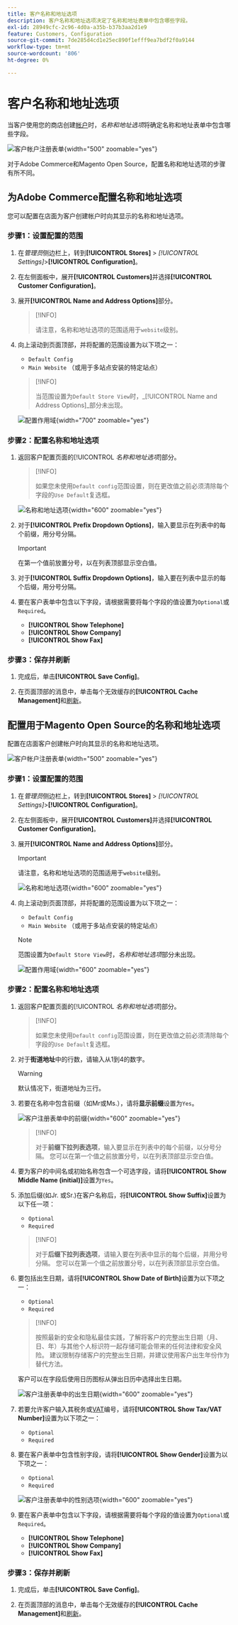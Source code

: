```yaml
---
title: 客户名称和地址选项
description: 客户名称和地址选项决定了名称和地址表单中包含哪些字段。
exl-id: 28949cfc-2c96-4d0a-a35b-b37b3aa2d1e9
feature: Customers, Configuration
source-git-commit: 7de285d4cd1e25ec890f1efff9ea7bdf2f0a9144
workflow-type: tm+mt
source-wordcount: '806'
ht-degree: 0%

---
```


# 客户名称和地址选项

当客户使用您的商店创建[帐户](../customers/account-create.md)时，_名称和地址选项_&#x200B;将确定名称和地址表单中包含哪些字段。

![客户帐户注册表单](assets/storefront-customer-account-address-book.png){width="500" zoomable="yes"}

对于Adobe Commerce和Magento Open Source，配置名称和地址选项的步骤有所不同。

## 为Adobe Commerce配置名称和地址选项

您可以配置在店面为客户创建帐户时向其显示的名称和地址选项。

### 步骤1：设置配置的范围

1. 在&#x200B;_管理员_&#x200B;侧边栏上，转到&#x200B;**[!UICONTROL Stores]** > _[!UICONTROL Settings]_>**[!UICONTROL Configuration]**。

1. 在左侧面板中，展开&#x200B;**[!UICONTROL Customers]**&#x200B;并选择&#x200B;**[!UICONTROL Customer Configuration]**。

1. 展开&#x200B;**[!UICONTROL Name and Address Options]**&#x200B;部分。

   >[!INFO]
   >
   >请注意，名称和地址选项的范围适用于`website`级别。

1. 向上滚动到页面顶部，并将配置的范围设置为以下项之一：

   - `Default Config`
   - `Main Website` （或用于多站点安装的特定站点）

   >[!INFO]
   >
   >当范围设置为`Default Store View`时，_[!UICONTROL Name and Address Options]_部分未出现。

   ![配置作用域](assets/customer-configuration-scope-ee.png){width="700" zoomable="yes"}

### 步骤2：配置名称和地址选项

1. 返回客户配置页面的&#x200B;[!UICONTROL _名称和地址选项_]&#x200B;部分。

   >[!INFO]
   >
   > 如果您未使用`Default config`范围设置，则在更改值之前必须清除每个字段的`Use Default`复选框。

   ![名称和地址选项](../configuration-reference/customers/assets/customer-configuration-name-address-options-ee.png){width="600" zoomable="yes"}

1. 对于&#x200B;**[!UICONTROL Prefix Dropdown Options]**，输入要显示在列表中的每个前缀，用分号分隔。

   >[!IMPORTANT]
   >
   >在第一个值前放置分号，以在列表顶部显示空白值。

1. 对于&#x200B;**[!UICONTROL Suffix Dropdown Options]**，输入要在列表中显示的每个后缀，用分号分隔。

1. 要在客户表单中包含以下字段，请根据需要将每个字段的值设置为`Optional`或`Required`。

   - **[!UICONTROL Show Telephone]**
   - **[!UICONTROL Show Company]**
   - **[!UICONTROL Show Fax]**

### 步骤3：保存并刷新

1. 完成后，单击&#x200B;**[!UICONTROL Save Config]**。

1. 在页面顶部的消息中，单击每个无效缓存的&#x200B;**[!UICONTROL Cache Management]**&#x200B;和[刷新](../systems/cache-management.md)。

## 配置用于Magento Open Source的名称和地址选项

配置在店面客户创建帐户时向其显示的名称和地址选项。

![客户帐户注册表单](assets/storefront-customer-account-signup.png){width="500" zoomable="yes"}

### 步骤1：设置配置的范围

1. 在&#x200B;_管理员_&#x200B;侧边栏上，转到&#x200B;**[!UICONTROL Stores]** > _[!UICONTROL Settings]_>**[!UICONTROL Configuration]**。

1. 在左侧面板中，展开&#x200B;**[!UICONTROL Customers]**&#x200B;并选择&#x200B;**[!UICONTROL Customer Configuration]**。

1. 展开&#x200B;**[!UICONTROL Name and Address Options]**&#x200B;部分。

   >[!IMPORTANT]
   >
   > 请注意，名称和地址选项的范围适用于`website`级别。

   ![名称和地址选项](../configuration-reference/customers/assets/customer-configuration-name-address-options-ce.png){width="600" zoomable="yes"}

1. 向上滚动到页面顶部，并将配置的范围设置为以下项之一：

   - `Default Config`
   - `Main Website` （或用于多站点安装的特定站点）

   >[!NOTE]
   >
   >范围设置为`Default Store View`时，_名称和地址选项_&#x200B;部分未出现。

   ![配置作用域](assets/configuration-scope.png){width="600" zoomable="yes"}

### 步骤2：配置名称和地址选项

1. 返回客户配置页面的&#x200B;[!UICONTROL _名称和地址选项_]&#x200B;部分。

   >[!INFO]
   >
   >如果您未使用`Default config`范围设置，则在更改值之前必须清除每个字段的`Use Default`复选框。

1. 对于&#x200B;**街道地址**&#x200B;中的行数，请输入从1到4的数字。

   >[!WARNING]
   >
   >默认情况下，街道地址为三行。

1. 若要在名称中包含前缀（如Mr或Ms.），请将&#x200B;**显示前缀**&#x200B;设置为`Yes`。

   ![客户注册表单中的前缀](assets/storefront-customer-account-prefix.png){width="600" zoomable="yes"}

   >[!INFO]
   >
   >对于&#x200B;**前缀下拉列表选项**，输入要显示在列表中的每个前缀，以分号分隔。 您可以在第一个值之前放置分号，以在列表顶部显示空白值。

1. 要为客户的中间名或初始名称包含一个可选字段，请将&#x200B;**[!UICONTROL Show Middle Name (initial)]**&#x200B;设置为`Yes`。

1. 添加后缀(如Jr. 或Sr.)在客户名称后，将&#x200B;**[!UICONTROL Show Suffix]**&#x200B;设置为以下任一项：

   - `Optional`
   - `Required`

   >[!INFO]
   >
   >对于&#x200B;**后缀下拉列表选项**，请输入要在列表中显示的每个后缀，并用分号分隔。 您可以在第一个值之前放置分号，以在列表顶部显示空白值。

1. 要包括出生日期，请将&#x200B;**[!UICONTROL Show Date of Birth]**&#x200B;设置为以下项之一：

   - `Optional`
   - `Required`

   >[!INFO]
   >
   >按照最新的安全和隐私最佳实践，了解将客户的完整出生日期（月、日、年）与其他个人标识符一起存储可能会带来的任何法律和安全风险。 建议限制存储客户的完整出生日期，并建议使用客户出生年份作为替代方法。

   客户可以在字段后使用日历图标从弹出日历中选择出生日期。

   ![客户注册表单中的出生日期](assets/storefront-customer-account-date-of-birth.png){width="600" zoomable="yes"}

1. 若要允许客户输入其税务或[VAT](../stores-purchase/vat.md)编号，请将&#x200B;**[!UICONTROL Show Tax/VAT Number]**&#x200B;设置为以下项之一：

   - `Optional`
   - `Required`

1. 要在客户表单中包含性别字段，请将&#x200B;**[!UICONTROL Show Gender]**&#x200B;设置为以下项之一：

   - `Optional`
   - `Required`

   ![客户注册表单中的性别选项](assets/storefront-customer-account-gender.png){width="600" zoomable="yes"}

1. 要在客户表单中包含以下字段，请根据需要将每个字段的值设置为`Optional`或`Required`。

   - **[!UICONTROL Show Telephone]**
   - **[!UICONTROL Show Company]**
   - **[!UICONTROL Show Fax]**

### 步骤3：保存并刷新

1. 完成后，单击&#x200B;**[!UICONTROL Save Config]**。

1. 在页面顶部的消息中，单击每个无效缓存的&#x200B;**[!UICONTROL Cache Management]**&#x200B;和[刷新](../systems/cache-management.md)。
